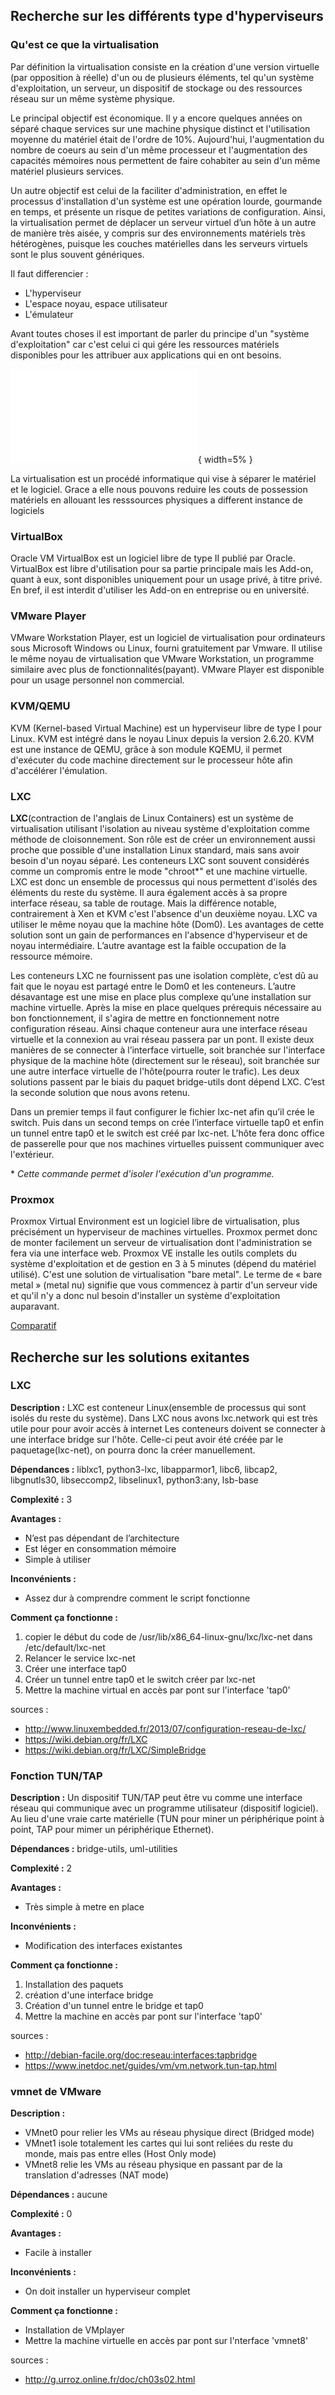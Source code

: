 ## Recherche sur les différents type d'hyperviseurs

### Qu'est ce que la virtualisation

Par définition la virtualisation consiste en la création d'une version virtuelle (par opposition à réelle) d'un ou de plusieurs éléments, tel qu'un système d'exploitation, un serveur, un dispositif de stockage ou des ressources réseau sur un même système physique.

Le principal objectif est économique. Il y a encore quelques années on séparé chaque services sur une machine physique distinct et l'utilisation moyenne du matériel était de l'ordre de 10%. Aujourd'hui, l'augmentation du nombre de coeurs au sein d'un même processeur et l'augmentation des capacités mémoires nous permettent de faire cohabiter au sein d'un même matériel plusieurs services.

Un autre objectif est celui de la faciliter d'administration, en effet le processus d'installation d'un système est une opération lourde, gourmande en temps, et présente un risque de petites variations de configuration. Ainsi, la virtualisation permet de déplacer un serveur virtuel d’un hôte à un autre de manière très aisée, y compris sur des environnements matériels très hétérogènes, puisque les couches matérielles dans les serveurs virtuels sont le plus souvent génériques.


Il faut differencier :
- L'hyperviseur
- L'espace noyau, espace utilisateur
- L'émulateur

Avant toutes choses il est important de parler du principe d'un "système d'exploitation" car c'est celui ci qui gére les ressources matériels disponibles pour les attribuer aux applications qui en ont besoins.

![systemExploitation](local/tmp/jerome.szymczak/ink-diagram-com-sys-exp.pdf){ width=5% }

La virtualisation est un procédé informatique qui vise à séparer le matériel et le logiciel. Grace a elle nous pouvons reduire les couts de possession matériels en allouant les resssources physiques a different instance de logiciels

### VirtualBox

Oracle VM VirtualBox est un logiciel libre de type II publié par Oracle.
VirtualBox est libre d'utilisation pour sa partie principale mais les Add-on, quant à eux, sont disponibles uniquement pour un usage privé, à titre privé. 
En bref, il est interdit d'utiliser les Add-on en entreprise ou en université.

### VMware Player

VMware Workstation Player, est un logiciel de virtualisation pour ordinateurs sous Microsoft Windows ou Linux, fourni gratuitement par Vmware. 
Il utilise le même noyau de virtualisation que VMware Workstation, un programme similaire avec plus de fonctionnalités(payant). VMware Player est disponible pour un usage personnel non commercial.

### KVM/QEMU

KVM (Kernel-based Virtual Machine) est un hyperviseur libre de type I pour Linux. KVM est intégré dans le noyau Linux depuis la version 2.6.20. 
KVM est une instance de QEMU, grâce à son module KQEMU, il permet d'exécuter du code machine directement sur le processeur hôte afin d'accélérer l'émulation.

### LXC
**LXC**(contraction de l'anglais de Linux Containers) est un système de virtualisation utilisant l'isolation au niveau système d'exploitation comme méthode de cloisonnement. 
Son rôle est de créer un environnement aussi proche que possible d'une installation Linux standard, mais sans avoir besoin d'un noyau séparé. Les conteneurs LXC sont souvent considérés comme un compromis entre le mode "chroot*" et une machine virtuelle. LXC est donc un ensemble de processus qui nous permettent d'isolés des éléments du reste du système. 
Il aura également accès à sa propre interface réseau, sa table de routage. Mais la différence notable, contrairement à Xen et KVM c'est l'absence d'un deuxième noyau. LXC va utiliser le même noyau que la machine hôte (Dom0). Les avantages de cette solution sont un gain de performances en l'absence d'hyperviseur et de noyau intermédiaire. L’autre avantage est la faible occupation de la ressource mémoire.  

Les conteneurs LXC ne fournissent pas une isolation complète, c’est dû au fait que le noyau est partagé entre le Dom0 et les conteneurs. L’autre désavantage est une mise en place plus complexe qu’une installation sur machine virtuelle. 
Après la mise en place quelques prérequis nécessaire au bon fonctionnement, il s'agira de mettre en fonctionnement notre configuration réseau. 
Ainsi chaque conteneur aura une interface réseau virtuelle et la connexion au vrai réseau passera par un pont. Il existe deux manières de se connecter à l’interface virtuelle, soit branchée sur l'interface physique de la machine hôte (directement sur le réseau), soit branchée sur une autre interface virtuelle de l'hôte(pourra router le trafic). Les deux solutions passent par le biais du paquet  bridge-utils dont dépend LXC. C’est la seconde solution que nous avons retenu.

Dans un premier temps il faut configurer le fichier lxc-net afin qu’il crée le switch. Puis dans un second temps on crée l’interface virtuelle tap0 et enfin un tunnel entre tap0 et le switch est créé par lxc-net. L'hôte fera donc office de passerelle pour que nos machines virtuelles puissent communiquer avec l'extérieur. 

\* *Cette commande permet d'isoler l'exécution d'un programme.*

### Proxmox

Proxmox Virtual Environment est un logiciel libre de virtualisation, plus précisément un hyperviseur de machines virtuelles. 
Proxmox permet donc de monter facilement un serveur de virtualisation dont l'administration se fera via une interface web.
Proxmox VE installe les outils complets du système d'exploitation et de gestion en 3 à 5 minutes (dépend du matériel utilisé).
C'est une solution de virtualisation "bare metal". Le terme de « bare metal » (metal nu) signifie que vous commencez à partir d'un serveur vide et qu'il n'y a donc nul besoin d'installer un système d'exploitation auparavant.

[Comparatif](local/tmp/img/comparatif-virtualiseur.svg)

## Recherche sur les solutions exitantes
### LXC
**Description :** 
LXC est conteneur Linux(ensemble de processus qui sont isolés du reste du système).
Dans LXC nous avons lxc.network qui est très utile pour pour avoir accès à internet
Les conteneurs doivent se connecter à une interface bridge sur l'hôte. Celle-ci peut avoir été créée par le paquetage(lxc-net), on pourra donc la créer manuellement.

**Dépendances :** liblxc1, python3-lxc, libapparmor1, libc6, libcap2, libgnutls30, libseccomp2, libselinux1, python3:any, lsb-base

**Complexité :** 3

**Avantages :** 
- N’est pas dépendant de l’architecture
- Est léger en consommation mémoire
- Simple à utiliser

**Inconvénients :** 
- Assez dur à comprendre comment le script fonctionne

**Comment ça fonctionne :** 
1. copier le début du code de /usr/lib/x86_64-linux-gnu/lxc/lxc-net dans /etc/default/lxc-net
2. Relancer le service lxc-net
3. Créer une interface tap0
4. Créer un tunnel entre tap0 et le switch créer par lxc-net
5. Mettre la machine virtual en accès par pont sur l'interface 'tap0'

sources :
- http://www.linuxembedded.fr/2013/07/configuration-reseau-de-lxc/
- https://wiki.debian.org/fr/LXC
- https://wiki.debian.org/fr/LXC/SimpleBridge

### Fonction TUN/TAP
**Description :** 
Un dispositif TUN/TAP peut être vu comme une interface réseau qui communique avec un programme utilisateur (dispositif logiciel).
Au lieu d'une vraie carte matérielle (TUN pour miner un périphérique point à point, TAP pour mimer un périphérique Ethernet).

**Dépendances :** bridge-utils, uml-utilities

**Complexité :** 2

**Avantages :** 
- Très simple à metre en place

**Inconvénients :**
- Modification des interfaces existantes

**Comment ça fonctionne :** 
1. Installation des paquets
2. création d'une interface bridge
3. Création d'un tunnel entre le bridge et tap0
4. Mettre la machine en accès par pont sur l'interface 'tap0'

sources : 
- http://debian-facile.org/doc:reseau:interfaces:tapbridge
- https://www.inetdoc.net/guides/vm/vm.network.tun-tap.html

### vmnet de VMware
**Description :** 
- VMnet0 pour relier les VMs au réseau physique direct (Bridged mode)
- VMnet1 isole totalement les cartes qui lui sont reliées du reste du monde, mais pas entre elles (Host Only mode)
- VMnet8 relie les VMs au réseau physique en passant par de la translation d'adresses (NAT mode)

**Dépendances :** aucune

**Complexité :** 0

**Avantages :** 
- Facile à installer

**Inconvénients :** 
- On doit installer un hyperviseur complet

**Comment ça fonctionne :** 
- Installation de VMplayer
- Mettre la machine virtuelle en accès par pont sur l'nterface 'vmnet8'

sources : 
- http://g.urroz.online.fr/doc/ch03s02.html
